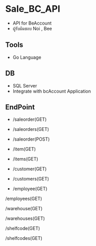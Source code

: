 # Sale_BC_API

- API for BeAccount 
- ผู้รับผิดชอบ Noi , Bee

## Tools 
- Go Language 

## DB 
- SQL Server  
- Integrate with bcAccount Application 

## EndPoint
  
- /saleorder(GET)

- /saleorders(GET)

- /saleorder(POST)   

- /item(GET)

- /items(GET)

- /customer(GET)

- /customers(GET)

 - /employee(GET)

/employees(GET)

/warehouse(GET)

/warehouses(GET)

/shelfcode(GET)

/shelfcodes(GET)



